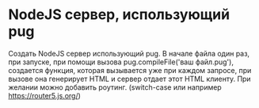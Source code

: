 # NodeJS сервер, использующий pug

Создать NodeJS сервер использующий pug.
В начале файла один раз, при запуске, при помощи вызова pug.compileFile('ваш файл.pug'),
создается функция, которая вызывается уже при каждом запросе, при вызове она генерирует HTML и сервер отдает этот HTML клиенту.
При желании можно добавить роутинг. (switch-case или например https://router5.js.org/)
